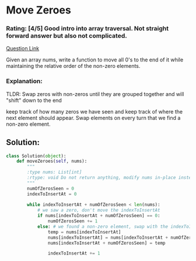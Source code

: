 # Move Zeroes  

### Rating: [4/5] Good intro into array traversal. Not straight forward answer but also not complicated.

[Question Link](https://leetcode.com/problems/move-zeroes/)  

Given an array nums, write a function to move all 0's to the end of it while maintaining the relative order of the non-zero elements.  

### Explanation:
TLDR: Swap zeros with non-zeros until they are grouped together and will "shift" down to the end

keep track of how many zeros we have seen and keep track of where the next element should appear.
Swap elements on every turn that we find a non-zero element.

## Solution:
```Python
class Solution(object):
    def moveZeroes(self, nums):
        """
        :type nums: List[int]
        :rtype: void Do not return anything, modify nums in-place instead.
        """
        numOfZerosSeen = 0
        indexToInsertAt = 0
        
        while indexToInsertAt + numOfZerosSeen < len(nums):
            # we saw a zero, don't move the indexToInsertAt
            if nums[indexToInsertAt + numOfZerosSeen] == 0:
                numOfZerosSeen += 1
            else: # we found a non-zero element, swap with the indexToInsertAt
                temp = nums[indexToInsertAt]
                nums[indexToInsertAt] = nums[indexToInsertAt + numOfZerosSeen]
                nums[indexToInsertAt + numOfZerosSeen] = temp

                indexToInsertAt += 1     
```
